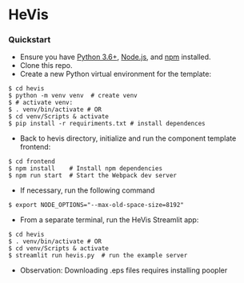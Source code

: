 # HeVis





### Quickstart

* Ensure you have [Python 3.6+](https://www.python.org/downloads/), [Node.js](https://nodejs.org), and [npm](https://docs.npmjs.com/downloading-and-installing-node-js-and-npm) installed.
* Clone this repo.
* Create a new Python virtual environment for the template:
```
$ cd hevis
$ python -m venv venv  # create venv
$ # activate venv:
$ . venv/bin/activate # OR
$ cd venv/Scripts & activate   
$ pip install -r requiriments.txt # install dependences
```
* Back to hevis directory, initialize and run the component template frontend:
```
$ cd frontend
$ npm install    # Install npm dependencies
$ npm run start  # Start the Webpack dev server
```
* If necessary, run the following command
```
$ export NODE_OPTIONS="--max-old-space-size=8192"
```
* From a separate terminal, run the HeVis Streamlit app:
```
$ cd hevis
$ . venv/bin/activate # OR
$ cd venv/Scripts & activate  
$ streamlit run hevis.py  # run the example server
```

* Observation: Downloading .eps files requires installing poopler
